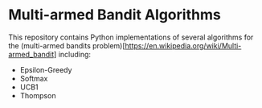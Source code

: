# Multi-armed Bandit Algorithms
This repository contains Python implementations of several algorithms for
the (multi-armed bandits problem)[https://en.wikipedia.org/wiki/Multi-armed_bandit]
including:

* Epsilon-Greedy
* Softmax
* UCB1
* Thompson